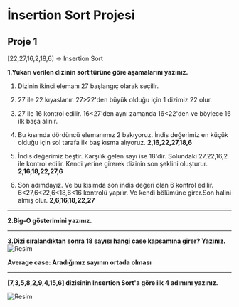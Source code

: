 # İnsertion Sort Projesi 

## Proje 1

[22,27,16,2,18,6] -> Insertion Sort

**1.Yukarı verilen dizinin sort türüne göre aşamalarını yazınız.**

1. Dizinin ikinci elemanı  27 başlangıç olarak seçilir.
2. 27 ile 22 kıyaslanır. 27>22'den büyük olduğu için 1 dizimiz 22 olur.
3. 27 ile 16 kontrol edilir. 16<27'den aynı zamanda  16<22'den  ve böylece 16 ilk başa alınır.
4. Bu kısımda dördüncü elemanımız 2 bakıyoruz. İndis değerimiz en küçük olduğu için sol tarafa  ilk baş kısma alıyoruz. 
**2,16,22,27,18,6**
5. İndis değerimiz beştir. Karşılık gelen sayı ise 18'dir. Solundaki 27,22,16,2 ile kontrol edilir. Kendi yerine girerek dizinin son şeklini oluşturur.
**2,16,18,22,27,6**

6. Son adımdayız. Ve bu kısımda son indis değeri olan 6 kontrol edilir. 6<27,6<22,6<18,6<16 kontrolü yapılır. Ve kendi bölümüne girer.Son halini almış olur.
**2,6,16,18,22,27**
---
**2.Big-O gösterimini yazınız.**


---
**3.Dizi sıralandıktan sonra 18 sayısı hangi case kapsamına girer? Yazınız.**
![Resim](image/3.png)

 **Average case: Aradığımız sayının ortada olması**


 ---
 **[7,3,5,8,2,9,4,15,6] dizisinin Insertion Sort'a göre ilk 4 adımını yazınız.**

![Resim](image/4.png)

